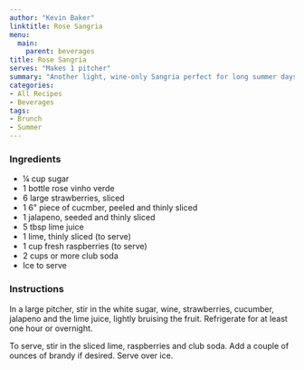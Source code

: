 ```yaml
---
author: "Kevin Baker"
linktitle: Rose Sangria
menu:
  main:
    parent: beverages
title: Rose Sangria
serves: "Makes 1 pitcher"
summary: "Another light, wine-only Sangria perfect for long summer days. Cucumbers and jalapenos add a sophisticated savory note."
categories:
- All Recipes
- Beverages
tags:
- Brunch
- Summer
---
```


### Ingredients

<div class="ingredient-list">

* ¼ cup sugar
* 1 bottle rose vinho verde
* 6 large strawberries, sliced
* 1 6" piece of cucmber, peeled and thinly sliced
* 1 jalapeno, seeded and thinly sliced
* 5 tbsp lime juice
* 1 lime, thinly sliced (to serve)
* 1 cup fresh raspberries (to serve)
* 2 cups or more club soda
* Ice to serve

</div>

### Instructions
In a large pitcher, stir in the white sugar, wine, strawberries, cucumber, jalapeno and the lime juice, lightly bruising the fruit. Refrigerate for at least one hour or overnight.

To serve, stir in the sliced lime, raspberries and club soda. Add a couple of ounces of brandy if desired.  Serve over ice.